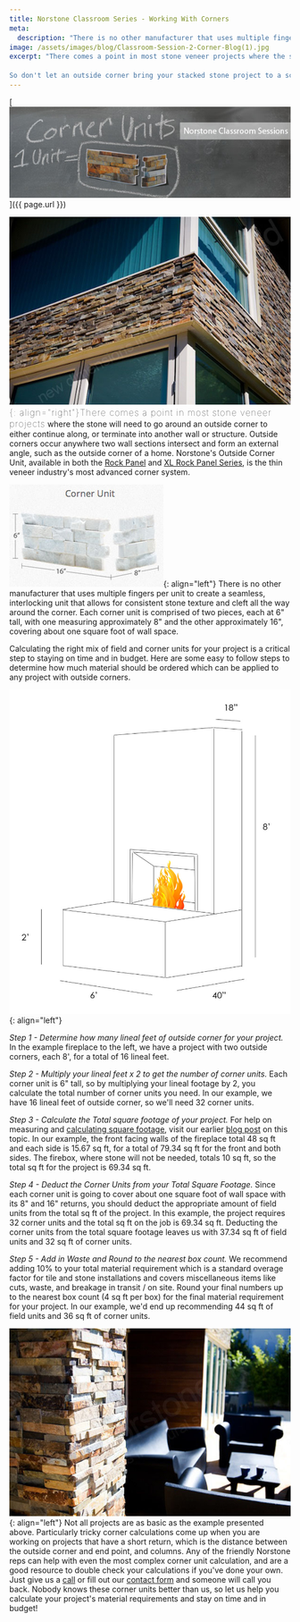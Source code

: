 ```yaml
---
title: Norstone Classroom Series - Working With Corners
meta:
  description: "There is no other manufacturer that uses multiple fingers per unit to create a seamless, interlocking unit that allows for consistent stone texture and cleft all the way around the corner."
image: /assets/images/blog/Classroom-Session-2-Corner-Blog(1).jpg
excerpt: "There comes a point in most stone veneer projects where the stone will need to go around an outside corner to either continue along, or terminate into another wall or structure. Calculating the right mix of field and corner units for your project the first time around is a critical step to staying on time and in budget.

So don't let an outside corner bring your stacked stone project to a screeching halt - Here's a handy guide that explains how using our Rock Panel series Outside Corner Unit will have you turning corners in no time."
---
```


[![](/assets/images/blog/Classroom-Session-2-Corner-Blog(1).jpg)]({{ page.url }})

<span style="font-size:16px;font-weight:lighter;letter-spacing:1px">![](/assets/images/blog/StackedStoneCorner.jpg){: align="right"}There comes a point in most stone veneer projects</span> where the stone will need to go around an outside corner to either continue along, or terminate into another wall or structure. Outside corners occur anywhere two wall sections intersect and form an external angle, such as the outside corner of a home. Norstone's Outside Corner Unit, available in both the [Rock Panel](/products/stacked-stone-cladding/) and [XL Rock Panel Series](/products/thin-stone-veneer-panels/), is the thin veneer industry's most advanced corner system.

![](/assets/images/blog/White-Quartz-Rock-Panel-Corner-Unit.jpg){: align="left"} There is no other manufacturer that uses multiple fingers per unit to create a seamless, interlocking unit that allows for consistent stone texture and cleft all the way around the corner. Each corner unit is comprised of two pieces, each at 6" tall, with one measuring approximately 8" and the other approximately 16", covering about one square foot of wall space.

Calculating the right mix of field and corner units for your project is a critical step to staying on time and in budget. Here are some easy to follow steps to determine how much material should be ordered which can be applied to any project with outside corners.

![](/assets/images/blog/fireplace(1).jpg){: align="left"}

_Step 1 - Determine how many lineal feet of outside corner for your project._ In the example fireplace to the left, we have a project with two outside corners, each 8', for a total of 16 lineal feet.

_Step 2 - Multiply your lineal feet x 2 to get the number of corner units._ Each corner unit is 6" tall, so by multiplying your lineal footage by 2, you calculate the total number of corner units you need. In our example, we have 16 lineal feet of outside corner, so we'll need 32 corner units.

_Step 3 - Calculate the Total square footage of your project._ For help on measuring and [calculating square footage](/blog/norstone-classroom-series-how-to-measure.html), visit our earlier [blog post](/blog/norstone-classroom-series-how-to-measure.html) on this topic. In our example, the front facing walls of the fireplace total 48 sq ft and each side is 15.67 sq ft, for a total of 79.34 sq ft for the front and both sides. The firebox, where stone will not be needed, totals 10 sq ft, so the total sq ft for the project is 69.34 sq ft.

_Step 4 - Deduct the Corner Units from your Total Square Footage._ Since each corner unit is going to cover about one square foot of wall space with its 8" and 16" returns, you should deduct the appropriate amount of field units from the total sq ft of the project. In this example, the project requires 32 corner units and the total sq ft on the job is 69.34 sq ft. Deducting the corner units from the total square footage leaves us with 37.34 sq ft of field units and 32 sq ft of corner units.

_Step 5 - Add in Waste and Round to the nearest box count._ We recommend adding 10% to your total material requirement which is a standard overage factor for tile and stone installations and covers miscellaneous items like cuts, waste, and breakage in transit / on site. Round your final numbers up to the nearest box count (4 sq ft per box) for the final material requirement for your project. In our example, we'd end up recommending 44 sq ft of field units and 36 sq ft of corner units.

![](/assets/images/blog/Natural-Stone-Ledgestone-Column.jpg){: align="left"} Not all projects are as basic as the example presented above. Particularly tricky corner calculations come up when you are working on projects that have a short return, which is the distance between the outside corner and end point, and columns. Any of the friendly Norstone reps can help with even the most complex corner unit calculation, and are a good resource to double check your calculations if you've done your own. Just give us a [call](/contact-us/) or fill out our [contact form](/how-to-buy/) and someone will call you back. Nobody knows these corner units better than us, so let us help you calculate your project's material requirements and stay on time and in budget!
